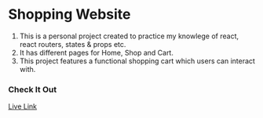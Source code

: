 # Shopping Website
1. This is a personal project created to practice my knowlege of react, react routers, states & props etc.
2. It has different pages for Home, Shop and Cart.
3. This project features a functional shopping cart which users can interact with.

### Check It Out
[Live Link](https://faizan-20.github.io/shopping-cart)
